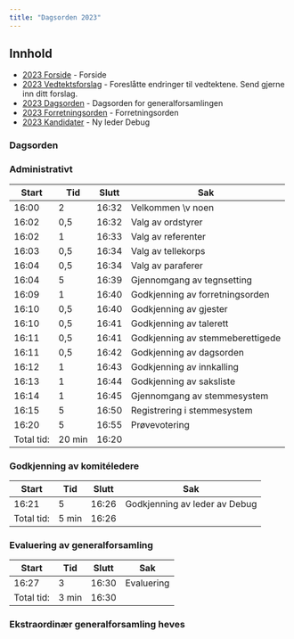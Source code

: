 ```yaml
---
title: "Dagsorden 2023"
---
```


## Innhold
* [2023 Forside](/wiki/online/generalforsamlingen/ekstrav23)   - Forside
* [2023 Vedtektsforslag](/wiki/online/generalforsamlingen/ekstrav23/vedtekstforslag) - Foreslåtte endringer til vedtektene. Send gjerne inn ditt forslag.
* [2023 Dagsorden](/wiki/online/generalforsamlingen/ekstrav23/dagsorden-23) - Dagsorden for generalforsamlingen
* [2023 Forretningsorden](/wiki/online/generalforsamlingen/ekstrav23/forretningsorden-2023) - Forretningsorden
* [2023 Kandidater](/wiki/online/generalforsamlingen/ekstrav23/valg) - Ny leder Debug

### Dagsorden 

### Administrativt
| Start  | Tid | Slutt | Sak                                     |
|--------|-----|-------|-----------------------------------------|
| 16:00  | 2   | 16:32 | Velkommen \v noen                              |
| 16:02  | 0,5 | 16:32 | Valg av ordstyrer                       |
| 16:02  | 1   | 16:33 | Valg av referenter                      |
| 16:03  | 0,5 | 16:34 | Valg av tellekorps                      |
| 16:04  | 0,5 | 16:34 | Valg av paraferer                       |
| 16:04  | 5   | 16:39 | Gjennomgang av tegnsetting              |
| 16:09  | 1   | 16:40 | Godkjenning av forretningsorden         |
| 16:10  | 0,5 | 16:40 | Godkjenning av gjester                  |
| 16:10  | 0,5 | 16:41 | Godkjenning av talerett                 |
| 16:11  | 0,5 | 16:41 | Godkjenning av stemmeberettigede        |
| 16:11  | 0,5 | 16:42 | Godkjenning av dagsorden                |
| 16:12  | 1   | 16:43 | Godkjenning av innkalling               |
| 16:13  | 1   | 16:44 | Godkjenning av saksliste                |
| 16:14  | 1   | 16:45 | Gjennomgang av stemmesystem             |
| 16:15  | 5   | 16:50 | Registrering i stemmesystem             |
| 16:20  | 5   | 16:55 | Prøvevotering                           |
| Total tid: | 20 min | 16:20 |


### Godkjenning av komitéledere
| Start | Tid | Slutt | Sak |
|---|---|---|---|
| 16:21 | 5 | 16:26 | Godkjenning av leder av Debug |
| Total tid: | 5 min | 16:26 |

### Evaluering av generalforsamling
| Start | Tid | Slutt | Sak |
|---|---|---|---|
| 16:27 | 3 | 16:30 | Evaluering |
| Total tid: | 3 min | 16:30 |

### Ekstraordinær generalforsamling heves